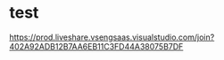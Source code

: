 # test


https://prod.liveshare.vsengsaas.visualstudio.com/join?402A92ADB12B7AA6EB11C3FD44A38075B7DF